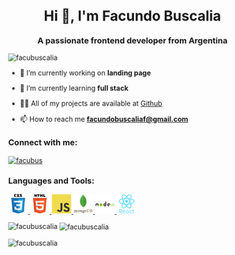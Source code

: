 <h1 align="center">Hi 👋, I'm Facundo Buscalia</h1>
<h3 align="center">A passionate frontend developer from Argentina</h3>

<p align="left"> <img src="https://komarev.com/ghpvc/?username=facubuscalia&label=Profile%20views&color=0e75b6&style=flat" alt="facubuscalia" /> </p>

- 🔭 I’m currently working on **landing page**

- 🌱 I’m currently learning **full stack**

- 👨‍💻 All of my projects are available at [Github](Github)

- 📫 How to reach me **facundobuscaliaf@gmail.com**

<h3 align="left">Connect with me:</h3>
<p align="left">
<a href="https://discord.gg/facubus" target="blank"><img align="center" src="https://raw.githubusercontent.com/rahuldkjain/github-profile-readme-generator/master/src/images/icons/Social/discord.svg" alt="facubus" height="30" width="40" /></a>
</p>

<h3 align="left">Languages and Tools:</h3>
<p align="left"> <a href="https://www.w3schools.com/css/" target="_blank" rel="noreferrer"> <img src="https://raw.githubusercontent.com/devicons/devicon/master/icons/css3/css3-original-wordmark.svg" alt="css3" width="40" height="40"/> </a> <a href="https://www.w3.org/html/" target="_blank" rel="noreferrer"> <img src="https://raw.githubusercontent.com/devicons/devicon/master/icons/html5/html5-original-wordmark.svg" alt="html5" width="40" height="40"/> </a> <a href="https://developer.mozilla.org/en-US/docs/Web/JavaScript" target="_blank" rel="noreferrer"> <img src="https://raw.githubusercontent.com/devicons/devicon/master/icons/javascript/javascript-original.svg" alt="javascript" width="40" height="40"/> </a> <a href="https://www.mongodb.com/" target="_blank" rel="noreferrer"> <img src="https://raw.githubusercontent.com/devicons/devicon/master/icons/mongodb/mongodb-original-wordmark.svg" alt="mongodb" width="40" height="40"/> </a> <a href="https://nodejs.org" target="_blank" rel="noreferrer"> <img src="https://raw.githubusercontent.com/devicons/devicon/master/icons/nodejs/nodejs-original-wordmark.svg" alt="nodejs" width="40" height="40"/> </a> <a href="https://reactjs.org/" target="_blank" rel="noreferrer"> <img src="https://raw.githubusercontent.com/devicons/devicon/master/icons/react/react-original-wordmark.svg" alt="react" width="40" height="40"/> </a> </p>

<p><img align="left" src="https://github-readme-stats.vercel.app/api/top-langs?username=facubuscalia&show_icons=true&locale=en&layout=compact" alt="facubuscalia" /></p>

<p>&nbsp;<img align="center" src="https://github-readme-stats.vercel.app/api?username=facubuscalia&show_icons=true&locale=en" alt="facubuscalia" /></p>

<p><img align="center" src="https://github-readme-streak-stats.herokuapp.com/?user=facubuscalia&" alt="facubuscalia" /></p>
